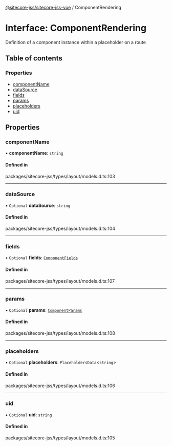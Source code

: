 [@sitecore-jss/sitecore-jss-vue](../README.md) / ComponentRendering

# Interface: ComponentRendering

Definition of a component instance within a placeholder on a route

## Table of contents

### Properties

- [componentName](ComponentRendering.md#componentname)
- [dataSource](ComponentRendering.md#datasource)
- [fields](ComponentRendering.md#fields)
- [params](ComponentRendering.md#params)
- [placeholders](ComponentRendering.md#placeholders)
- [uid](ComponentRendering.md#uid)

## Properties

### componentName

• **componentName**: `string`

#### Defined in

packages/sitecore-jss/types/layout/models.d.ts:103

___

### dataSource

• `Optional` **dataSource**: `string`

#### Defined in

packages/sitecore-jss/types/layout/models.d.ts:104

___

### fields

• `Optional` **fields**: [`ComponentFields`](ComponentFields.md)

#### Defined in

packages/sitecore-jss/types/layout/models.d.ts:107

___

### params

• `Optional` **params**: [`ComponentParams`](ComponentParams.md)

#### Defined in

packages/sitecore-jss/types/layout/models.d.ts:108

___

### placeholders

• `Optional` **placeholders**: `PlaceholdersData`\<`string`\>

#### Defined in

packages/sitecore-jss/types/layout/models.d.ts:106

___

### uid

• `Optional` **uid**: `string`

#### Defined in

packages/sitecore-jss/types/layout/models.d.ts:105
